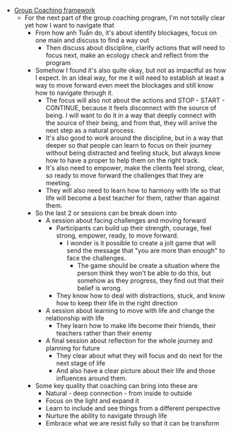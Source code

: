 - [Group Coaching framework](<Group Coaching framework.md>)
    - For the next part of the group coaching program, I'm not totally clear yet how I want to navigate that
        - From how anh Tuấn do, it's about identify blockages, focus on one main and discuss to find a way out
            - Then discuss about discipline, clarify actions that will need to focus next, make an ecology check and reflect from the program
        - Somehow I found it's also quite okay, but not as impactful as how I expect. In an ideal way, for me it will need to establish at least a way to move forward even meet the blockages and still know how to navigate through it.
            - The focus will also not about the actions and STOP - START - CONTINUE, because it feels disconnect with the source of being. I will want to do it in a way that deeply connect with the source of their being, and from that, they will arrive the next step as a natural process.
            - It's also good to work around the discipline, but in a way that deeper so that people can learn to focus on their journey without being distracted and feeling stuck, but always know how to have a proper to help them on the right track.
            - It's also need to empower, make the clients feel strong, clear, so ready to move forward the challenges that they are meeting.
            - They will also need to learn how to harmony with life so that life will become a best teacher for them, rather than against them.
        - So the last 2 or sessions can be break down into
            - A session about facing challenges and moving forward
                - Participants can build up their strength, courage, feel strong, empower, ready, to move forward.
                    - I wonder is it possible to create a jolt game that will send the message that "you are more than enough" to face the challenges. 
                        - The game should be create a situation where the person think they won't be able to do this, but somehow as they progress, they find out that their belief is wrong. 
                - They know how to deal with distractions, stuck, and know how to keep their life in the right direction
            - A session about learning to move with life and change the relationship with life
                - They learn how to make life become their friends, their teachers rather than their enemy
            - A final session about reflection for the whole journey and planning for future
                - They clear about what they will focus and do next for the next stage of life
                -  And also have a clear picture about their life and those influences around them.
        - Some key quality that coaching can bring into these are
            - Natural - deep connection - from inside to outside
            - Focus on the light and expand it
            - Learn to include and see things from a different perspective
            - Nurture the ability to navigate through life
            - Embrace what we are resist fully so that it can be transform
